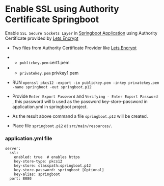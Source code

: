 # Enable SSL using Authority Certificate Springboot
Enable `SSL Secure Sockets Layer` in   [Springboot Application](https://start.spring.io/) using Authority Certificate provided by  [Lets Encrypt](https://letsencrypt.org/)

* Two files from Authority Certificate Provider like [Lets Encrypt](https://letsencrypt.org/)
* * `publickey.pem` cert1.pem
* * `privatekey.pem` privkey1.pem

* RUN `openssl pkcs12 -export -in publickey.pem -inkey privatekey.pem -name springboot -out springboot.p12`
*  Provide `Enter Export Password` and `Verifying - Enter Export Password` , this password will b used as the password
 key-store-password in application.yml in springboot project.
* As the result above command a file `springboot.p12` will be created.
* Place file `springboot.p12` at `src/main/resources/`.

### application.yml file
```
server:
  ssl:
    enabled: true  # enables https
    key-store-type: pkcs12
    key-store: classpath:springboot.p12
    key-store-password: springboot [Optional]
    key-alias: springboot
  port: 8080
```


